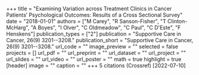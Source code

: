 +++
title = "Examining Variation across Treatment Clinics in Cancer Patients’ Psychological Outcomes: Results of a Cross Sectional Survey"
date = "2018-01-01"
authors = ["M Carey", "R Sanson-Fisher", "T Clinton-McHarg", "A Boyes", "I Olver", "C Oldmeadow", "C Paul", "C D'Este", "F Henskens"]
publication_types = ["2"]
publication = "Supportive Care in Cancer, 26(9) 3201--3208."
publication_short = "Supportive Care in Cancer, 26(9) 3201--3208."
url_code = ""
image_preview = ""
selected = false
projects = []
url_pdf = ""
url_preprint = ""
url_dataset = ""
url_project = ""
url_slides = ""
url_video = ""
url_poster = ""
math = true
highlight = true
[header]
image = ""
caption = ""
+++
5 citations (Crossref) [2022-07-10]
